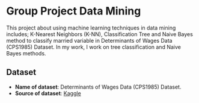 # Group Project Data Mining

This project about using machine learning techniques in data mining includes; K-Nearest Neighbors (K-NN), Classification Tree and Naive Bayes method to classify married variable in Determinants of Wages Data (CPS1985) Dataset.
In my work, I work on tree classification and Naive Bayes methods.

## Dataset
- **Name of dataset**: Determinants of Wages Data (CPS1985) Dataset.
- **Source of dataset**: [Kaggle](https://www.kaggle.com/datasets/avikdas2021/determinants-of-wages-data-cps-1985)
